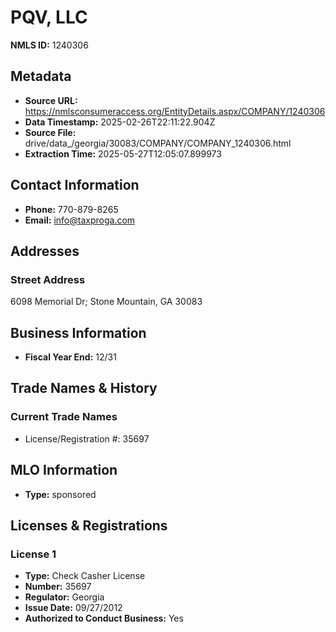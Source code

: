 # PQV, LLC

**NMLS ID:** 1240306

## Metadata
- **Source URL:** https://nmlsconsumeraccess.org/EntityDetails.aspx/COMPANY/1240306
- **Data Timestamp:** 2025-02-26T22:11:22.904Z
- **Source File:** drive/data_/georgia/30083/COMPANY/COMPANY_1240306.html
- **Extraction Time:** 2025-05-27T12:05:07.899973

## Contact Information
- **Phone:** 770-879-8265
- **Email:** info@taxproga.com

## Addresses
### Street Address
6098 Memorial Dr; Stone Mountain, GA 30083

## Business Information
- **Fiscal Year End:** 12/31

## Trade Names & History
### Current Trade Names
- License/Registration #: 35697

## MLO Information
- **Type:** sponsored

## Licenses & Registrations

### License 1
- **Type:** Check Casher License
- **Number:** 35697
- **Regulator:** Georgia
- **Issue Date:** 09/27/2012
- **Authorized to Conduct Business:** Yes
